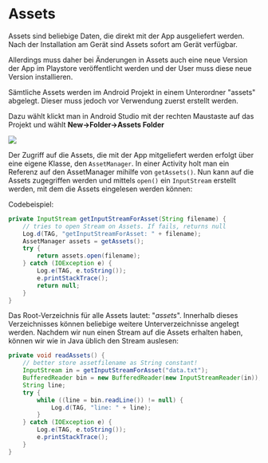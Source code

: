 # Assets
Assets sind beliebige Daten, die direkt mit der App ausgeliefert werden. Nach der Installation am Gerät sind Assets sofort am Gerät verfügbar.

Allerdings muss daher bei Änderungen in Assets auch eine neue Version der App im Playstore veröffentlicht werden und der User muss diese neue Version installieren.

Sämtliche Assets werden im Android Projekt in einem Unterordner "assets" abgelegt. Dieser muss jedoch vor Verwendung zuerst erstellt werden.

Dazu wählt klickt man in Android Studio mit der rechten Maustaste auf das Projekt und wählt __New->Folder->Assets Folder__

![](assets/030_Assets-67aff8fd.png)

Der Zugriff auf die Assets, die mit der App mitgeliefert werden erfolgt über eine eigene Klasse, den ```AssetManager```. In einer Activity holt man ein Referenz auf den AssetManager mihilfe von ```getAssets()```. Nun kann auf die Assets zugegriffen werden und mittels ```open()``` ein ```InputStream``` erstellt werden, mit dem die Assets eingelesen werden können:

Codebeispiel:

```java
private InputStream getInputStreamForAsset(String filename) {
    // tries to open Stream on Assets. If fails, returns null
    Log.d(TAG, "getInputStreamForAsset: " + filename);
    AssetManager assets = getAssets();
    try {
        return assets.open(filename);        
    } catch (IOException e) {
        Log.e(TAG, e.toString());
        e.printStackTrace();
        return null;
    }
}
```
Das Root-Verzeichnis für alle Assets lautet: "_assets_". Innerhalb dieses Verzeichnisses können beliebige weitere Unterverzeichnisse angelegt werden.
Nachdem wir nun einen Stream auf die Assets erhalten haben, können wir wie in Java üblich den Stream auslesen:

```java
private void readAssets() {
    // better store assetfilename as String constant!
    InputStream in = getInputStreamForAsset("data.txt");
    BufferedReader bin = new BufferedReader(new InputStreamReader(in));
    String line;
    try {
        while ((line = bin.readLine()) != null) {
            Log.d(TAG, "line: " + line);
        }
    } catch (IOException e) {
        Log.e(TAG, e.toString());
        e.printStackTrace();
    }
}
```
